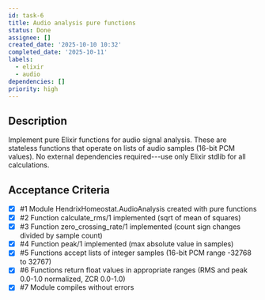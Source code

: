 ```yaml
---
id: task-6
title: Audio analysis pure functions
status: Done
assignee: []
created_date: '2025-10-10 10:32'
completed_date: '2025-10-11'
labels:
  - elixir
  - audio
dependencies: []
priority: high
---
```


## Description

<!-- SECTION:DESCRIPTION:BEGIN -->
Implement pure Elixir functions for audio signal analysis. These are stateless functions that operate on lists of audio samples (16-bit PCM values). No external dependencies required---use only Elixir stdlib for all calculations.
<!-- SECTION:DESCRIPTION:END -->

## Acceptance Criteria
<!-- AC:BEGIN -->
- [x] #1 Module HendrixHomeostat.AudioAnalysis created with pure functions
- [x] #2 Function calculate_rms/1 implemented (sqrt of mean of squares)
- [x] #3 Function zero_crossing_rate/1 implemented (count sign changes divided by sample count)
- [x] #4 Function peak/1 implemented (max absolute value in samples)
- [x] #5 Functions accept lists of integer samples (16-bit PCM range -32768 to 32767)
- [x] #6 Functions return float values in appropriate ranges (RMS and peak 0.0-1.0 normalized, ZCR 0.0-1.0)
- [x] #7 Module compiles without errors
<!-- AC:END -->
